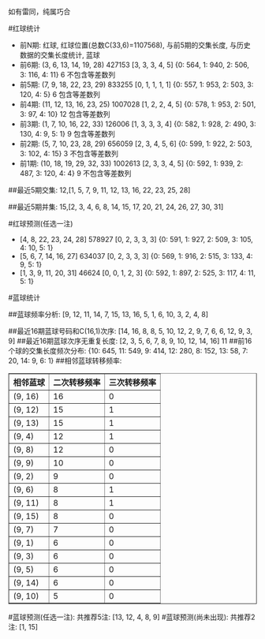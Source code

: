 <!-- 
.. title: 双色球2017092期(2017-08-08)数据分析报告
.. slug: slott-2017092-2017-08-08-report
.. date: 2017-08-09 08:00:00 UTC+08:00
.. tags: Lottery
.. link: 
.. description: 
.. type: text
-->

如有雷同，纯属巧合

<!-- TEASER_END-->

#红球统计

- 前N期: 红球, 红球位置(总数C(33,6)=1107568), 与前5期的交集长度, 与历史数据的交集长度统计, 蓝球
- 前6期: (3, 6, 13, 14, 19, 28) 427153 [3, 3, 3, 4, 5] {0: 564, 1: 940, 2: 506, 3: 116, 4: 11} 6 不包含等差数列
- 前5期: (7, 9, 18, 22, 23, 29) 833255 [0, 1, 1, 1, 1] {0: 557, 1: 953, 2: 503, 3: 120, 4: 5} 6 包含等差数列
- 前4期: (11, 12, 13, 16, 23, 25) 1007028 [1, 2, 2, 4, 5] {0: 578, 1: 953, 2: 501, 3: 97, 4: 10} 12 包含等差数列
- 前3期: (1, 7, 10, 16, 22, 33) 126006 [1, 3, 3, 3, 4] {0: 582, 1: 928, 2: 490, 3: 130, 4: 9, 5: 1} 9 包含等差数列
- 前2期: (5, 7, 10, 23, 28, 29) 656059 [2, 3, 4, 5, 6] {0: 599, 1: 922, 2: 503, 3: 102, 4: 15} 3 不包含等差数列
- 前1期: (10, 18, 19, 29, 32, 33) 1002613 [2, 3, 3, 4, 5] {0: 592, 1: 939, 2: 487, 3: 120, 4: 4} 9 不包含等差数列

##最近5期交集:
12,[1, 5, 7, 9, 11, 12, 13, 16, 22, 23, 25, 28]

##最近5期并集:
15,[2, 3, 4, 6, 8, 14, 15, 17, 20, 21, 24, 26, 27, 30, 31]

#红球预测(任选一注)

- [4, 8, 22, 23, 24, 28] 578927 [0, 2, 3, 3, 3] {0: 591, 1: 927, 2: 509, 3: 105, 4: 10, 5: 1}
- [5, 6, 7, 14, 16, 27] 634037 [0, 2, 3, 3, 3] {0: 569, 1: 916, 2: 515, 3: 133, 4: 9, 5: 1}
- [1, 3, 9, 11, 20, 31] 46624 [0, 0, 1, 2, 3] {0: 592, 1: 897, 2: 525, 3: 117, 4: 11, 5: 1}

#蓝球统计

##蓝球频率分析:
[9, 12, 11, 14, 7, 15, 13, 16, 5, 1, 6, 10, 3, 2, 4, 8]

##最近16期蓝球号码和C(16,1)次序:
 [14, 16, 8, 8, 5, 10, 12, 2, 9, 7, 6, 6, 12, 9, 3, 9]
##最近16期蓝球次序无重复长度:
 [2, 3, 5, 6, 7, 8, 9, 10, 12, 14, 16] 11
##前16个球的交集长度频次分布:
{10: 645, 11: 549, 9: 414, 12: 280, 8: 152, 13: 58, 7: 20, 14: 9, 6: 1}
##相邻蓝球转移频率:
 <table border="1" class="table table-striped dataframe">
  <thead>
    <tr style="text-align: right;">
      <th>相邻蓝球</th>
      <th>二次转移频率</th>
      <th>三次转移频率</th>
    </tr>
  </thead>
  <tbody>
    <tr>
      <td>(9, 16)</td>
      <td>16</td>
      <td>0</td>
    </tr>
    <tr>
      <td>(9, 12)</td>
      <td>15</td>
      <td>1</td>
    </tr>
    <tr>
      <td>(9, 13)</td>
      <td>15</td>
      <td>1</td>
    </tr>
    <tr>
      <td>(9, 4)</td>
      <td>12</td>
      <td>1</td>
    </tr>
    <tr>
      <td>(9, 8)</td>
      <td>12</td>
      <td>0</td>
    </tr>
    <tr>
      <td>(9, 9)</td>
      <td>10</td>
      <td>0</td>
    </tr>
    <tr>
      <td>(9, 2)</td>
      <td>9</td>
      <td>0</td>
    </tr>
    <tr>
      <td>(9, 6)</td>
      <td>8</td>
      <td>1</td>
    </tr>
    <tr>
      <td>(9, 11)</td>
      <td>8</td>
      <td>1</td>
    </tr>
    <tr>
      <td>(9, 15)</td>
      <td>8</td>
      <td>0</td>
    </tr>
    <tr>
      <td>(9, 7)</td>
      <td>7</td>
      <td>0</td>
    </tr>
    <tr>
      <td>(9, 1)</td>
      <td>6</td>
      <td>0</td>
    </tr>
    <tr>
      <td>(9, 3)</td>
      <td>6</td>
      <td>0</td>
    </tr>
    <tr>
      <td>(9, 5)</td>
      <td>6</td>
      <td>0</td>
    </tr>
    <tr>
      <td>(9, 14)</td>
      <td>6</td>
      <td>0</td>
    </tr>
    <tr>
      <td>(9, 10)</td>
      <td>5</td>
      <td>0</td>
    </tr>
  </tbody>
</table>
#蓝球预测(任选一注):
共推荐5注: [13, 12, 4, 8, 9]
#蓝球预测(尚未出现):
共推荐2注: [1, 15]

